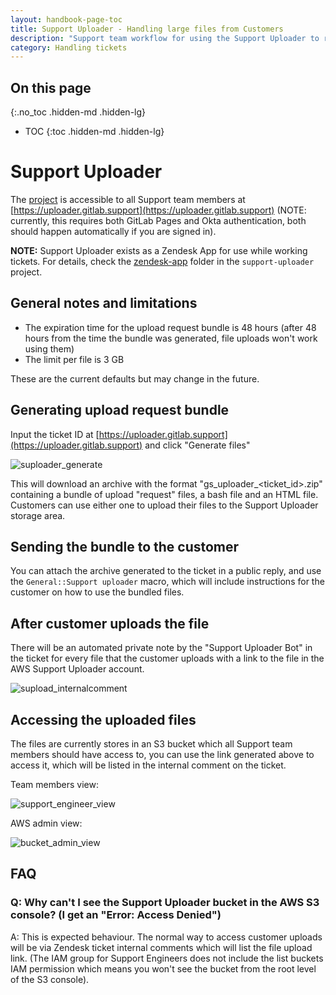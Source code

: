```yaml
---
layout: handbook-page-toc
title: Support Uploader - Handling large files from Customers
description: "Support team workflow for using the Support Uploader to receive large file archives from customers"
category: Handling tickets
---
```


## On this page
{:.no_toc .hidden-md .hidden-lg}

- TOC
{:toc .hidden-md .hidden-lg}

# Support Uploader

The [project](https://gitlab.com/gitlab-com/support/support-uploader) is accessible to all Support team members at [https://uploader.gitlab.support](https://uploader.gitlab.support) (NOTE: currently, this requires both GitLab Pages and Okta authentication, both should happen automatically if you are signed in).

**NOTE:** Support Uploader exists as a Zendesk App for use while working tickets. For details, check the [zendesk-app](https://gitlab.com/gitlab-com/support/support-uploader/-/tree/master/zendesk-app) folder in the `support-uploader` project.

## General notes and limitations

* The expiration time for the upload request bundle is 48 hours (after 48 hours from the time the bundle was generated, file uploads won't work using them)
* The limit per file is 3 GB

These are the current defaults but may change in the future.

## Generating upload request bundle

Input the ticket ID at [https://uploader.gitlab.support](https://uploader.gitlab.support) and click "Generate files"

![suploader_generate](/images/support/suploader_generate.png)

This will download an archive with the format "gs_uploader_<ticket_id>.zip" containing a bundle of upload "request" files, a bash file and an HTML file. Customers can use either one to upload their files to the Support Uploader storage area.

## Sending the bundle to the customer

You can attach the archive generated to the ticket in a public reply, and use the `General::Support uploader` macro, which will include instructions for the customer on how to use the bundled files.

## After customer uploads the file

There will be an automated private note by the "Support Uploader Bot" in the ticket for every file that the customer uploads with a link to the file in the AWS Support Uploader account.

![supload_internalcomment](/images/support/suploader_internalcomment.png)

## Accessing the uploaded files

The files are currently stores in an S3 bucket which all Support team members should have access to, you can use the link generated above to access it, which will be listed in the internal comment on the ticket.

Team members view:

![support_engineer_view](/images/support/support-uploader-download-artifact.png)

AWS admin view:

![bucket_admin_view](/images/support/suploader_awsS3.png)

## FAQ

### Q: Why can't I see the Support Uploader bucket in the AWS S3 console? (I get an "Error: Access Denied")

A: This is expected behaviour. The normal way to access customer uploads will be via Zendesk ticket internal comments which will list the file upload link. (The IAM group for Support Engineers does not include the list buckets IAM permission which means you won't see the bucket from the root level of the S3 console). 

